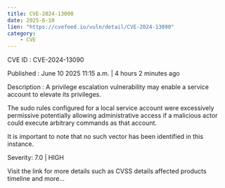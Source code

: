 ```yaml
---
title: CVE-2024-13090
date: 2025-6-10
lien: "https://cvefeed.io/vuln/detail/CVE-2024-13090"
category:
    - CVE
---
```


CVE ID : CVE-2024-13090

Published :  June 10
2025
11:15 a.m. | 4 hours
2 minutes ago

Description : A privilege escalation vulnerability may enable a service account to elevate its privileges.



The sudo rules configured for a local service account were excessively permissive
potentially allowing administrative access if a malicious actor could execute arbitrary commands as that account.

It is important to note that no such vector has been identified in this instance.

Severity: 7.0 | HIGH

Visit the link for more details
such as CVSS details
affected products
timeline
and more...
